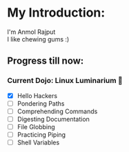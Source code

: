 # My Introduction:

I'm Anmol Rajput  
I like chewing gums :)  

## Progress till now:

### Current Dojo: Linux Luminarium 🐧

- [x] Hello Hackers
- [ ] Pondering Paths
- [ ] Comprehending Commands
- [ ] Digesting Documentation
- [ ] File Globbing
- [ ] Practicing Piping
- [ ] Shell Variables
